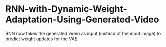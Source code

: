 # RNN-with-Dynamic-Weight-Adaptation-Using-Generated-Video
RNN now takes the generated video as input (instead of the input image) to predict weight updates for the VAE.

